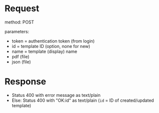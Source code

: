 # Request
method: POST
       
parameters: 
- token = authentication token (from login)
- id = template ID (option, none for new)
- name = template (display) name
- pdf (file)
- json (file)
       
# Response
- Status 400 with error message as text/plain
- Else: Status 400 with "OK:id" as text/plain (`id` = ID of created/updated template)